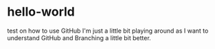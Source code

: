 # hello-world
test on how to use GitHub
I'm just a little bit playing around as I want to understand GitHub and Branching a little bit better.
